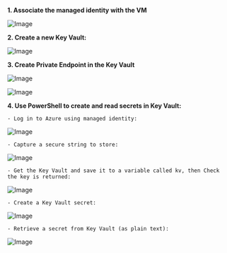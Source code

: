 **1. Associate the managed identity with the VM**

   ![Image](https://github.com/user-attachments/assets/0451d8f9-7d24-40bd-ae27-6bb2f7669a53)


**2. Create a new Key Vault:**

   ![Image](https://github.com/user-attachments/assets/992dc3f5-c955-4e19-b293-182cf63a8007)


**3. Create Private Endpoint in the Key Vault**

   ![Image](https://github.com/user-attachments/assets/367af850-138b-4952-a42a-8da9094c3f39)


   ![Image](https://github.com/user-attachments/assets/1c186f4d-8de5-4580-a443-94d7915bd347)


 **4. Use PowerShell to create and read secrets in Key Vault:**
    
    - Log in to Azure using managed identity:

   ![Image](https://github.com/user-attachments/assets/de3cfc57-2401-49c5-adfa-f8a4efc98707)

    - Capture a secure string to store:

   ![Image](https://github.com/user-attachments/assets/e9854c56-5df2-4908-8233-7b9b8c980b40)

    - Get the Key Vault and save it to a variable called kv, then Check the key is returned:
    
   ![Image](https://github.com/user-attachments/assets/a07c200e-ee29-4c69-a892-5d2f283af47c)

    - Create a Key Vault secret:

   ![Image](https://github.com/user-attachments/assets/c61c8230-ed45-4d08-ae43-68f14e504599)

    - Retrieve a secret from Key Vault (as plain text):

   ![Image](https://github.com/user-attachments/assets/6c51a1dc-c1af-4b01-88b7-0a6cdc3ee28c)
